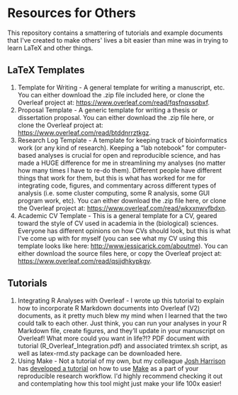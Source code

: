 # Resources for Others
This repository contains a smattering of tutorials and example documents that I've created to make others' lives a bit easier than mine was in trying to learn LaTeX and other things.

## LaTeX Templates
1. Template for Writing - A general template for writing a manuscript, etc. You can either download the .zip file included here, or clone the Overleaf project at: https://www.overleaf.com/read/fqsfnqxsqbxf.
2. Proposal Template - A generic template for writing a thesis or dissertation proposal. You can either download the .zip file here, or clone the Overleaf project at: https://www.overleaf.com/read/btddnrrztkgz.
3. Research Log Template - A template for keeping track of bioinformatics work (or any kind of research). Keeping a “lab notebook” for computer-based analyses is crucial for open and reproducible science, and has made a HUGE difference for me in streamlining my analyses (no matter how many times I have to re-do them). Different people have different things that work for them, but this is what has worked for me for integrating code, figures, and commentary across different types of analysis (i.e. some cluster computing, some R analysis, some GUI program work, etc). You can either download the .zip file here, or clone the Overleaf project at: https://www.overleaf.com/read/wkxxnwvfbdxn.
4. Academic CV Template - This is a general template for a CV, geared toward the style of CV used in academia in the (biological) sciences. Everyone has different opinions on how CVs should look, but this is what I've come up with for myself (you can see what my CV using this template looks like here: http://www.jessicarick.com/aboutme). You can either download the source files here, or copy the Overleaf project at: https://www.overleaf.com/read/qsjjdhkypkgv.

## Tutorials
1. Integrating R Analyses with Overleaf - I wrote up this tutorial to explain how to incorporate R Markdown documents into Overleaf (V2) documents, as it pretty much blew my mind when I learned that the two could talk to each other. Just think, you can run your analyses in your R Markdown file, create figures, and they’ll update in your manuscript on Overleaf! What more could you want in life?!? PDF document with tutorial (R_Overleaf_Integration.pdf) and associated trimtex.sh script, as well as latex-rmd.sty package can be downloaded here.
2. Using Make - Not a tutorial of my own, but my colleague [Josh Harrison](https://github.com/jharrisonecoevo) has [developed a tutorial](https://github.com/JHarrisonEcoEvo/Reproducible_workflow_tutorial) on how to use [Make](https://www.gnu.org/software/make/manual/make.html) as a part of your reproducible research workflow. I'd highly recommend checking it out and contemplating how this tool might just make your life 100x easier!

